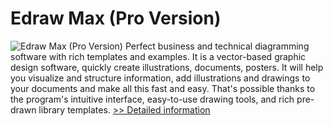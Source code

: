 # Edraw Max (Pro Version)
![Edraw Max (Pro Version)](https://mycommerce.akamaized.net/api/pimages/P300090934/BIG/300090934.GIF)
Perfect business and technical diagramming software with rich templates and examples. It is a vector-based graphic design software, quickly create illustrations, documents, posters. It will help you visualize and structure information, add illustrations and drawings to your documents and make all this fast and easy. That's possible thanks to the program's intuitive interface, easy-to-use drawing tools, and rich pre-drawn library templates.
[>> Detailed information](https://secure.shareit.com/shareit/product.html?productid=300090934&affiliateid=200057808)